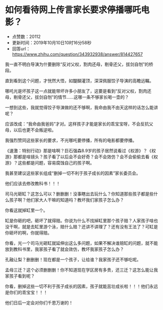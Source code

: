# 如何看待网上传言家长要求停播哪吒电影？
- 点赞数：20112
- 更新时间：2019年10月10日10时16分58秒
- 回答url：https://www.zhihu.com/question/343932938/answer/814427657
<body>
 <p></p>
 <p data-pid="rcp_u7JV">我一直不明白导演为什要删除“反对父权，割肉还母，剔骨还父，拔剑自刎”的桥段。</p>
 <p data-pid="WrFijPhH">直到看到这个问题，才恍然大悟，如醍醐灌顶，深深佩服饺子导演的高瞻远瞩。</p>
 <p data-pid="BpCXYXkf">哪吒光是坏孩子这一点就能带坏许多小朋友了，这要是看到“反对父权，割肉还母，剔骨还父，拔剑自刎”的情节……这哪一条不够家长喝一壶的？</p>
 <p data-pid="WYyfRCzp">一想到这些，我就觉得饺子导演做的还不够啊，我命由我不由天这样的话怎么能讲呢？</p>
 <p data-pid="Po4hl_ZR">应该改成：“我命由我爸妈”才对。这样孩子才能是家长的乖宝宝呀，不会反抗父母，以后也更不会叛逆啦。</p>
 <p data-pid="-Cv7pyTf">我强烈赞同这些家长的要求，不光哪吒要停播，所有的电影都要停播。</p>
 <p data-pid="xDDK7gaF">《速激：特别行动》那是啥啊？巨石强森8.9岁的孩子居然说看过《权游》？《权游》那都是啥镜头？孩子看了以后会不会好奇？会不会效仿？会不会偷偷去看《权游》？这些都是问题，容易腐蚀自己的孩子啊。</p>
 <p data-pid="1rRhU4Qh">我甚至建议这些家长组成“删掉一切不利于孩子成长的因素”家长委员会。</p>
 <p data-pid="GYyI_F8h">他们应该去修改教科书！！！</p>
 <p data-pid="TfGb0uC6">司马光砸缸？这怎么可以？删删删！没事瞎出去玩什么？你知道那些孩子都是些什么孩子啊？他们家大人干嘛的知道吗？教坏我们家孩子怎么办？</p>
 <p data-pid="wIAdZ368">你看这就掉缸里一个。</p>
 <p data-pid="zTXZe3SF">缸是你砸的吧，砸坏了就得赔。你说为什么不找掉缸里那个孩子赔？人家孩子啥也没干啊，就是去缸里游个泳，赔什么赔？还讲不讲理了？还有没有王法了？可缸是你砸坏的啊，你就得赔。</p>
 <p data-pid="sy-gd029">你看，光一个司马光砸缸就延伸出这么多问题，如果不解决谁赔缸的问题，就不能放到教科书里，我家孩子看了就会效仿，教坏我家孩子怎么办？</p>
 <p data-pid="qHbquKV7">孔融让梨？删删删！现在都是一个孩子，让给谁？我家孩子还不够吃呢。</p>
 <p data-pid="fyORlPZ7">孟母三迁？这个必须删删删！你不知道现在学区房有多贵，还三迁？这怎么能让我家孩子看到呢？</p>
 <p data-pid="aN1cFLZr">你看，删掉这些一切不利于孩子成长的因素，孩子就能茁壮成长啦！！！他们永远是你们的乖宝宝！！！</p>
 <p data-pid="RK6vMXYO">他们日后一定会对你们千恩万谢的！</p>
</body>